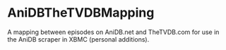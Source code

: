 AniDBTheTVDBMapping
===================

A mapping between episodes on AniDB.net and TheTVDB.com for use in the AniDB scraper in XBMC (personal additions).
